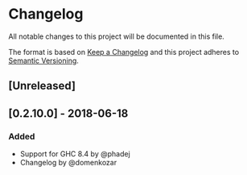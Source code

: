 # Changelog

All notable changes to this project will be documented in this file.

The format is based on [Keep a Changelog](http://keepachangelog.com/en/1.0.0/)
and this project adheres to [Semantic Versioning](http://semver.org/spec/v2.0.0.html).

## [Unreleased]

## [0.2.10.0] - 2018-06-18

### Added
- Support for GHC 8.4 by @phadej
- Changelog by @domenkozar
